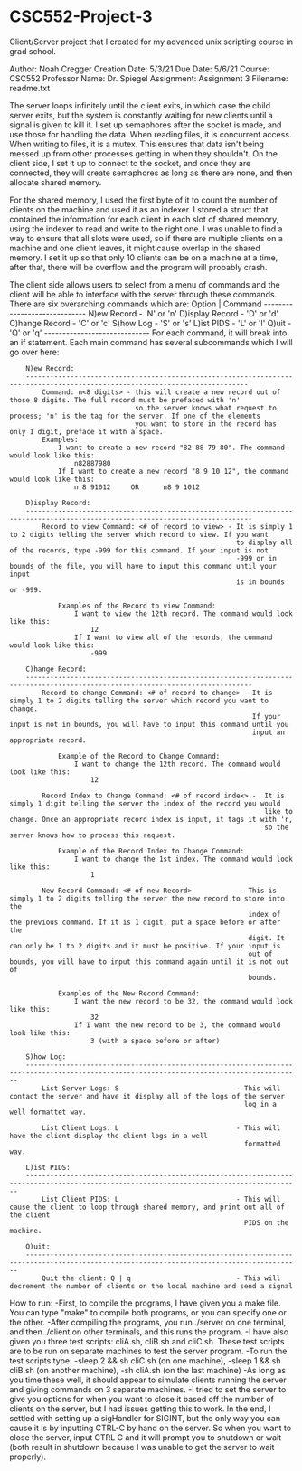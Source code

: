 # CSC552-Project-3
Client/Server project that I created for my advanced unix scripting course in grad school. 

Author:         Noah Cregger
Creation Date:  5/3/21
Due Date:       5/6/21
Course:         CSC552
Professor Name: Dr. Spiegel
Assignment:     Assignment 3
Filename:       readme.txt

The server loops infinitely until the client exits, in which case the child server exits, 
but the system is constantly waiting for new clients until a signal is given to kill it. I set up semaphores after the socket is made, and use those
for handling the data. When reading files, it is concurrent access. When writing to files, it is a mutex. This ensures that data isn't being messed up
from other processes getting in when they shouldn't. On the client side, I set it up to connect to the socket, and once they are connected, they will
create semaphores as long as there are none, and then allocate shared memory. 
	
For the shared memory, I used the first byte of it to count the number of clients on the machine and used it as an indexer. I stored a struct
that contained the information for each client in each slot of shared memory, using the indexer to read and write to the right one. I was unable
to find a way to ensure that all slots were used, so if there are multiple clients on a machine and one client leaves, it might cause overlap in
the shared memory. I set it up so that only 10 clients can be on a machine at a time, after that, there will be overflow and the program will probably
crash. 

The client side allows users to select from a menu of commands and the client will be able to interface with the server through these commands.
There are six overarching commands which are:
		Option          | Command
		-----------------------------
		N)ew Record     - 'N' or 'n'
		D)isplay Record - 'D' or 'd'
		C)hange Record  - 'C' or 'c'
		S)how Log       - 'S' or 's'
		L)ist PIDS      - 'L' or 'l'
		Q)uit           - 'Q' or 'q'
		-----------------------------
	For each command, it will break into an if statement. Each main command has several subcommands which I will go over here:
	
		N)ew Record:
		-----------------------------------------------------------------------------------------------------------------------------
			Command: n<8 digits> - this will create a new record out of those 8 digits. The full record must be prefaced with 'n'
			                       so the server knows what request to process; 'n' is the tag for the server. If one of the elements
								   you want to store in the record has only 1 digit, preface it with a space.
			Examples:
				I want to create a new record "82 88 79 80". The command would look like this:
					n82887980
				If I want to create a new record "8 9 10 12", the command would look like this:
					n 8 91012     OR      n8 9 1012
					
		D)isplay Record:
		------------------------------------------------------------------------------------------------------------------------------
			Record to view Command: <# of record to view> - It is simply 1 to 2 digits telling the server which record to view. If you want 
															to display all of the records, type -999 for this command. If your input is not 
															-999 or in bounds of the file, you will have to input this command until your input 
															is in bounds or -999.
			
				Examples of the Record to view Command:
					I want to view the 12th record. The command would look like this:
						12
					If I want to view all of the records, the command would look like this:
						-999
					
		C)hange Record:
		------------------------------------------------------------------------------------------------------------------------------
			Record to change Command: <# of record to change> - It is simply 1 to 2 digits telling the server which record you want to change. 
																If your input is not in bounds, you will have to input this command until you 
																input an appropriate record.
												   
				Example of the Record to Change Command:
					I want to change the 12th record. The command would look like this:
						12
						
			Record Index to Change Command: <# of record index> -  It is simply 1 digit telling the server the index of the record you would
																   like to change. Once an appropriate record index is input, it tags it with 'r,
																   so the server knows how to process this request.
																  
				Example of the Record Index to Change Command: 
					I want to change the 1st index. The command would look like this:
						1
						
			New Record Command: <# of new Record>            - This is simply 1 to 2 digits telling the server the new record to store into the
															   index of the previous command. If it is 1 digit, put a space before or after the 
															   digit. It can only be 1 to 2 digits and it must be positive. If your input is
															   out of bounds, you will have to input this command again until it is not out of
															   bounds. 
															   
				Examples of the New Record Command:
					I want the new record to be 32, the command would look like this:
						32
					If I want the new record to be 3, the command would look like this:
						3 (with a space before or after)
					
		S)how Log:
		------------------------------------------------------------------------------------------------------------------------------------------
			List Server Logs: S                             - This will contact the server and have it display all of the logs of the server
															  log in a well formattet way.
			
			List Client Logs: L                             - This will have the client display the client logs in a well
															  formatted way. 
															  
		L)ist PIDS:
		------------------------------------------------------------------------------------------------------------------------------------------													
			List Client PIDS: L								- This will cause the client to loop through shared memory, and print out all of the client
															  PIDS on the machine. 
		
		Q)uit:
		------------------------------------------------------------------------------------------------------------------------------------------
			Quit the client: Q | q                          - This will decrement the number of clients on the local machine and send a signal
								
                
How to run:
	-First, to compile the programs, I have given you a make file. You can type "make" to compile both programs, or you can specify one or the other.
	-After compiling the programs, you run ./server on one terminal, and then ./client on other terminals, and this runs the program.
	-I have also given you three test scripts: cliA.sh, cliB.sh and cliC.sh. These test scripts are to be run on separate machines to test 
	the server program.
	-To run the test scripts type:
		-sleep 2 && sh cliC.sh (on one machine), 
		-sleep 1 && sh cliB.sh (on another machine), 
		-sh cliA.sh (on the last machine)
	-As long as you time these well, it should appear to simulate clients running the server and giving commands on 3 separate machines. 
	-I tried to set the server to give you options for when you want to close it based off the number of clients on the server, but I had issues
	getting this to work. In the end, I settled with setting up a sigHandler for SIGINT, but the only way you can cause it is by inputting CTRL-C
	by hand on the server. So when you want to close the server, input CTRL C and it will prompt you to shutdown or wait (both result in shutdown because
	I was unable to get the server to wait properly). 
 
